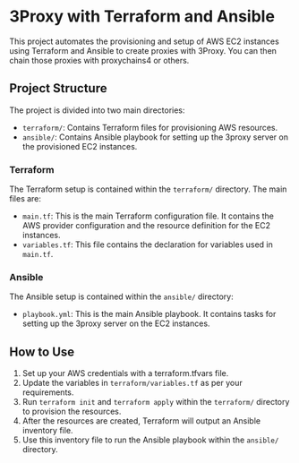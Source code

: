 # 3Proxy with Terraform and Ansible

This project automates the provisioning and setup of AWS EC2 instances using Terraform and Ansible to create proxies with 3Proxy. You can then chain those proxies with proxychains4 or others.

## Project Structure

The project is divided into two main directories:

- `terraform/`: Contains Terraform files for provisioning AWS resources.
- `ansible/`: Contains Ansible playbook for setting up the 3proxy server on the provisioned EC2 instances.

### Terraform

The Terraform setup is contained within the `terraform/` directory. The main files are:

- `main.tf`: This is the main Terraform configuration file. It contains the AWS provider configuration and the resource definition for the EC2 instances.
- `variables.tf`: This file contains the declaration for variables used in `main.tf`.

### Ansible

The Ansible setup is contained within the `ansible/` directory:

- `playbook.yml`: This is the main Ansible playbook. It contains tasks for setting up the 3proxy server on the EC2 instances.

## How to Use

1. Set up your AWS credentials with a terraform.tfvars file.
2. Update the variables in `terraform/variables.tf` as per your requirements.
3. Run `terraform init` and `terraform apply` within the `terraform/` directory to provision the resources.
4. After the resources are created, Terraform will output an Ansible inventory file.
5. Use this inventory file to run the Ansible playbook within the `ansible/` directory.

